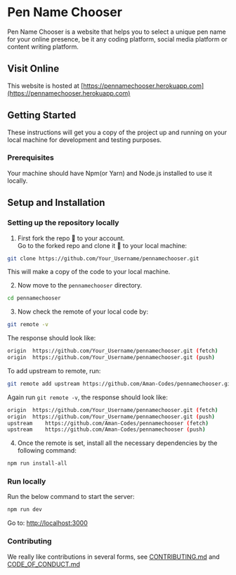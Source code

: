 # Pen Name Chooser

Pen Name Chooser is a website that helps you to select a unique pen name for your online presence, be it any coding platform, social media platform or content writing platform.

## Visit Online
This website is hosted at [https://pennamechooser.herokuapp.com](https://pennamechooser.herokuapp.com)

## Getting Started

These instructions will get you a copy of the project up and running on your local machine for development and testing purposes.

### Prerequisites

Your machine should have Npm(or Yarn) and Node.js installed to use it locally.

## Setup and Installation

### Setting up the repository locally

1. First fork the repo :fork_and_knife: to your account.  
   Go to the forked repo and clone it :busts_in_silhouette: to your local machine:

```sh
git clone https://github.com/Your_Username/pennamechooser.git
```

This will make a copy of the code to your local machine.

2. Now move to the `pennamechooser` directory.

```sh
cd pennamechooser
```

3. Now check the remote of your local code by:

```sh
git remote -v
```

The response should look like:

```sh
origin	https://github.com/Your_Username/pennamechooser.git (fetch)
origin	https://github.com/Your_Username/pennamechooser.git (push)
```

To add upstream to remote, run:

```sh
git remote add upstream https://github.com/Aman-Codes/pennamechooser.git
```

Again run `git remote -v`, the response should look like:

```sh
origin	https://github.com/Your_Username/pennamechooser.git (fetch)
origin	https://github.com/Your_Username/pennamechooser.git (push)
upstream	https://github.com/Aman-Codes/pennamechooser (fetch)
upstream	https://github.com/Aman-Codes/pennamechooser (push)
```

4. Once the remote is set, install all the necessary dependencies by the following command:

```sh
npm run install-all
```

### Run locally

Run the below command to start the server:

```sh
npm run dev
```
Go to: [http://localhost:3000](http://localhost:3000)

### Contributing

We really like contributions in several forms, see [CONTRIBUTING.md](https://github.com/Aman-Codes/pennamechooser/blob/master/docs/CONTRIBUTING.md) and [CODE_OF_CONDUCT.md](https://github.com/Aman-Codes/pennamechooser/blob/master/docs/CODE_OF_CONDUCT.md)
